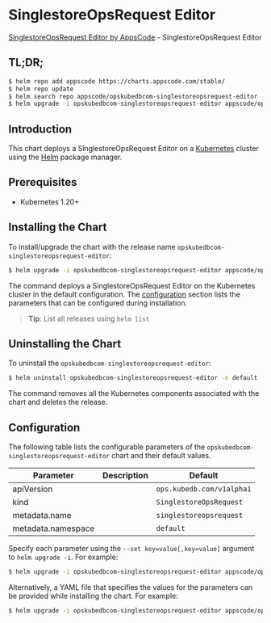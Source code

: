 # SinglestoreOpsRequest Editor

[SinglestoreOpsRequest Editor by AppsCode](https://appscode.com) - SinglestoreOpsRequest Editor

## TL;DR;

```bash
$ helm repo add appscode https://charts.appscode.com/stable/
$ helm repo update
$ helm search repo appscode/opskubedbcom-singlestoreopsrequest-editor --version=v0.19.0
$ helm upgrade -i opskubedbcom-singlestoreopsrequest-editor appscode/opskubedbcom-singlestoreopsrequest-editor -n default --create-namespace --version=v0.19.0
```

## Introduction

This chart deploys a SinglestoreOpsRequest Editor on a [Kubernetes](http://kubernetes.io) cluster using the [Helm](https://helm.sh) package manager.

## Prerequisites

- Kubernetes 1.20+

## Installing the Chart

To install/upgrade the chart with the release name `opskubedbcom-singlestoreopsrequest-editor`:

```bash
$ helm upgrade -i opskubedbcom-singlestoreopsrequest-editor appscode/opskubedbcom-singlestoreopsrequest-editor -n default --create-namespace --version=v0.19.0
```

The command deploys a SinglestoreOpsRequest Editor on the Kubernetes cluster in the default configuration. The [configuration](#configuration) section lists the parameters that can be configured during installation.

> **Tip**: List all releases using `helm list`

## Uninstalling the Chart

To uninstall the `opskubedbcom-singlestoreopsrequest-editor`:

```bash
$ helm uninstall opskubedbcom-singlestoreopsrequest-editor -n default
```

The command removes all the Kubernetes components associated with the chart and deletes the release.

## Configuration

The following table lists the configurable parameters of the `opskubedbcom-singlestoreopsrequest-editor` chart and their default values.

|     Parameter      | Description |               Default                |
|--------------------|-------------|--------------------------------------|
| apiVersion         |             | <code>ops.kubedb.com/v1alpha1</code> |
| kind               |             | <code>SinglestoreOpsRequest</code>   |
| metadata.name      |             | <code>singlestoreopsrequest</code>   |
| metadata.namespace |             | <code>default</code>                 |


Specify each parameter using the `--set key=value[,key=value]` argument to `helm upgrade -i`. For example:

```bash
$ helm upgrade -i opskubedbcom-singlestoreopsrequest-editor appscode/opskubedbcom-singlestoreopsrequest-editor -n default --create-namespace --version=v0.19.0 --set apiVersion=ops.kubedb.com/v1alpha1
```

Alternatively, a YAML file that specifies the values for the parameters can be provided while
installing the chart. For example:

```bash
$ helm upgrade -i opskubedbcom-singlestoreopsrequest-editor appscode/opskubedbcom-singlestoreopsrequest-editor -n default --create-namespace --version=v0.19.0 --values values.yaml
```
